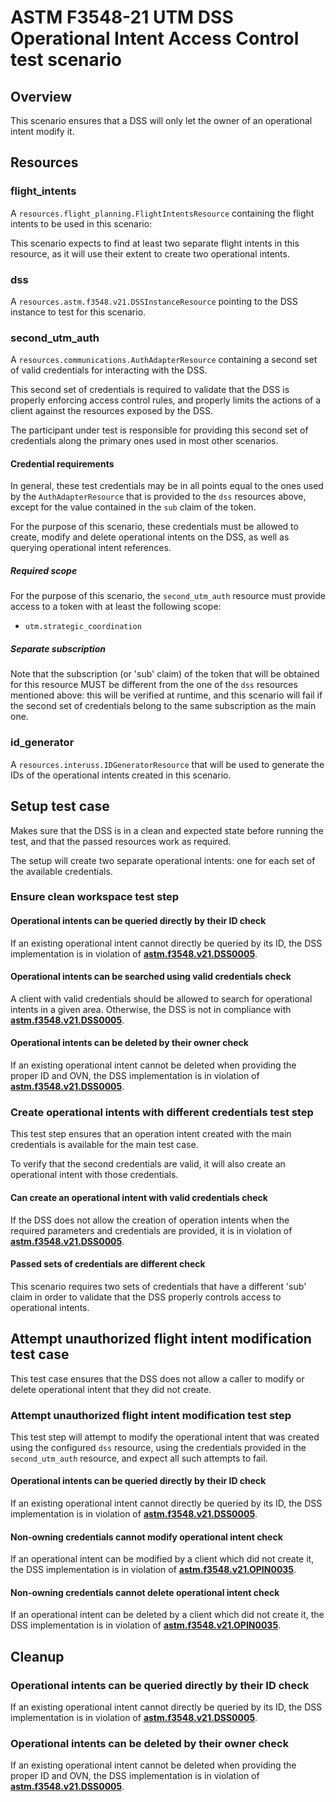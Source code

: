 # ASTM F3548-21 UTM DSS Operational Intent Access Control test scenario

## Overview

This scenario ensures that a DSS will only let the owner of an operational intent modify it.

## Resources

### flight_intents

A `resources.flight_planning.FlightIntentsResource` containing the flight intents to be used in this scenario:

This scenario expects to find at least two separate flight intents in this resource, as it will use their extent
to create two operational intents.

### dss

A `resources.astm.f3548.v21.DSSInstanceResource` pointing to the DSS instance to test for this scenario.

### second_utm_auth

A `resources.communications.AuthAdapterResource` containing a second set of valid credentials for interacting with the DSS.

This second set of credentials is required to validate that the DSS is properly enforcing access control rules, and properly limits the actions of a client against
the resources exposed by the DSS.

The participant under test is responsible for providing this second set of credentials along the primary ones used in most other scenarios.

#### Credential requirements

In general, these test credentials may be in all points equal to the ones used by the `AuthAdapterResource` that is
provided to the `dss` resources above, except for the value contained in the `sub` claim of the token.

For the purpose of this scenario, these credentials must be allowed to create, modify and delete operational intents on the DSS,
as well as querying operational intent references.

##### Required scope

For the purpose of this scenario, the `second_utm_auth` resource must provide access to a token with at least the following scope:

* `utm.strategic_coordination`

##### Separate subscription

Note that the subscription (or 'sub' claim) of the token that will be obtained for this resource
MUST be different from the one of the `dss` resources mentioned above:
this will be verified at runtime, and this scenario will fail if the second set of credentials belong to the same subscription as the main one.

### id_generator

A `resources.interuss.IDGeneratorResource` that will be used to generate the IDs of the operational intents created in this scenario.

## Setup test case

Makes sure that the DSS is in a clean and expected state before running the test, and that the passed resources work as required.

The setup will create two separate operational intents: one for each set of the available credentials.

### Ensure clean workspace test step

#### Operational intents can be queried directly by their ID check

If an existing operational intent cannot directly be queried by its ID, the DSS implementation is in violation of
**[astm.f3548.v21.DSS0005](../../../requirements/astm/f3548/v21.md)**.

#### Operational intents can be searched using valid credentials check

A client with valid credentials should be allowed to search for operational intents in a given area.
Otherwise, the DSS is not in compliance with **[astm.f3548.v21.DSS0005](../../../requirements/astm/f3548/v21.md)**.

#### Operational intents can be deleted by their owner check

If an existing operational intent cannot be deleted when providing the proper ID and OVN, the DSS implementation is in violation of
**[astm.f3548.v21.DSS0005](../../../requirements/astm/f3548/v21.md)**.

### Create operational intents with different credentials test step

This test step ensures that an operation intent created with the main credentials is available for the main test case.

To verify that the second credentials are valid, it will also create an operational intent with those credentials.

#### Can create an operational intent with valid credentials check

If the DSS does not allow the creation of operation intents when the required parameters and credentials are provided,
it is in violation of **[astm.f3548.v21.DSS0005](../../../requirements/astm/f3548/v21.md)**.

#### Passed sets of credentials are different check

This scenario requires two sets of credentials that have a different 'sub' claim in order to validate that the
DSS properly controls access to operational intents.

## Attempt unauthorized flight intent modification test case

This test case ensures that the DSS does not allow a caller to modify or delete operational intent that they did not create.

### Attempt unauthorized flight intent modification test step

This test step will attempt to modify the operational intent that was created using the configured `dss` resource,
using the credentials provided in the `second_utm_auth` resource, and expect all such attempts to fail.

#### Operational intents can be queried directly by their ID check

If an existing operational intent cannot directly be queried by its ID, the DSS implementation is in violation of
**[astm.f3548.v21.DSS0005](../../../requirements/astm/f3548/v21.md)**.

#### Non-owning credentials cannot modify operational intent check

If an operational intent can be modified by a client which did not create it, the DSS implementation is
in violation of **[astm.f3548.v21.OPIN0035](../../../requirements/astm/f3548/v21.md)**.

#### Non-owning credentials cannot delete operational intent check

If an operational intent can be deleted by a client which did not create it, the DSS implementation is
in violation of **[astm.f3548.v21.OPIN0035](../../../requirements/astm/f3548/v21.md)**.

## Cleanup

### Operational intents can be queried directly by their ID check

If an existing operational intent cannot directly be queried by its ID, the DSS implementation is in violation of
**[astm.f3548.v21.DSS0005](../../../requirements/astm/f3548/v21.md)**.

### Operational intents can be deleted by their owner check

If an existing operational intent cannot be deleted when providing the proper ID and OVN, the DSS implementation is in violation of
**[astm.f3548.v21.DSS0005](../../../requirements/astm/f3548/v21.md)**.
